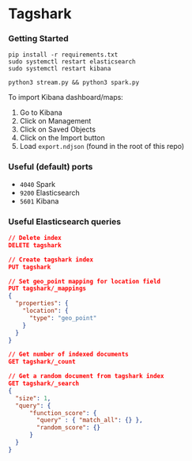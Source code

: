 # Tagshark


### Getting Started

```shell
pip install -r requirements.txt
sudo systemctl restart elasticsearch
sudo systemctl restart kibana

python3 stream.py && python3 spark.py
```

To import Kibana dashboard/maps:
1. Go to Kibana
2. Click on Management
3. Click on Saved Objects
4. Click on the Import button
5. Load ```export.ndjson``` (found in the root of this repo)

### Useful (default) ports
- ```4040``` Spark
- ```9200``` Elasticsearch
- ```5601``` Kibana
    

### Useful Elasticsearch queries
```json
// Delete index
DELETE tagshark

// Create tagshark index
PUT tagshark

// Set geo_point mapping for location field
PUT tagshark/_mappings
{
  "properties": {
    "location": {
      "type": "geo_point"
    }
  }
}

// Get number of indexed documents
GET tagshark/_count

// Get a random document from tagshark index
GET tagshark/_search
{
  "size": 1,
  "query": {
      "function_score": {
        "query" : { "match_all": {} },
        "random_score": {}
      }
  }
}
```
